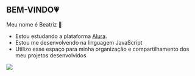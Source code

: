 ## BEM-VINDO💗
Meu nome é Beatriz 💞
- Estou estudando a plataforma [Alura](https://www.alura.com.br).
- Estou me desenvolvendo na linguagem JavaScript
- Utilizo esse espaço para minha organização e compartilhamento dos meu projetos desenvolvidos


![](https://media1.tenor.com/m/350JdIwQ84AAAAAC/skull.gif)


